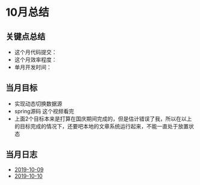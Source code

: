 # 10月总结

## 关键点总结

* 这个月代码提交：
* 这个月效率程度：
* 单月开发时间：

## 当月目标

* 实现动态切换数据源
* spring源码 这个视频看完
* 上面2个目标本来是打算在国庆期间完成的，但是估计错误了我，所以在以上的目标完成的情况下，还要吧本地的文章系统运行起来，不能一直处于放置状态

## 当月日志

* [2019-10-09](https://github.com/fulln/dailyLog/blob/master/2019.10/2019-10-09.md)
* [2019-10-10](https://github.com/fulln/dailyLog/blob/master/2019.10/2019-10-10.md)
